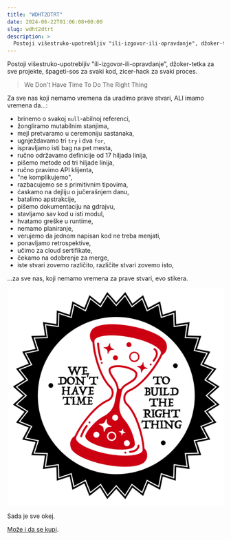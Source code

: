 ```yaml
---
title: "WDHT2DTRT"
date: 2024-06-22T01:06:08+00:00
slug: wdht2dtrt
description: >
  Postoji višestruko-upotrebljiv "ili-izgovor-ili-opravdanje", džoker-tetka za sve projekte, špageti-sos za svaki kod, zicer-hack za svaki proces.
---
```


Postoji višestruko-upotrebljiv "ili-izgovor-ili-opravdanje", džoker-tetka za sve projekte, špageti-sos za svaki kod, zicer-hack za svaki proces.

> We Don't Have Time To Do The Right Thing

Za sve nas koji nemamo vremena da uradimo prave stvari, ALI imamo vremena da...:

+ brinemo o svakoj `null`-abilnoj referenci,
+ žongliramo mutabilnim stanjima,
+ mejl pretvaramo u ceremoniju sastanaka,
+ ugnježdavamo tri `try` i dva `for`,
+ ispravljamo isti bag na pet mesta,
+ ručno održavamo definicije od 17 hiljada linija,
+ pišemo metode od tri hiljade linija,
+ ručno pravimo API klijenta,
+ "ne komplikujemo",
+ razbacujemo se s primitivnim tipovima,
+ ćaskamo na dejliju o jučerašnjem danu,
+ batalimo apstrakcije,
+ pišemo dokumentaciju na gdrajvu,
+ stavljamo sav kod u isti modul,
+ hvatamo greške u runtime,
+ nemamo planiranje,
+ verujemo da jednom napisan kod ne treba menjati,
+ ponavljamo retrospektive,
+ učimo za cloud sertifikate,
+ čekamo na odobrenje za merge,
+ iste stvari zovemo različito, različite stvari zovemo isto,

...za sve nas, koji nemamo vremena za prave stvari, evo stikera.

![](wdht2dtrt.png)

Sada je sve okej.

[Može i da se kupi](https://www.redbubble.com/shop/ap/162119912).
